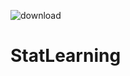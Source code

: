 ![download](https://github.com/knvid/StatLearning/assets/160802074/6aa38516-43a3-44c3-8f50-f0b5373bb60e)

# StatLearning
